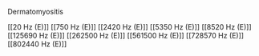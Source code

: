 Dermatomyositis

[[20 Hz (E)]]
[[750 Hz (E)]]
[[2420 Hz (E)]]
[[5350 Hz (E)]]
[[8520 Hz (E)]]
[[125690 Hz (E)]]
[[262500 Hz (E)]]
[[561500 Hz (E)]]
[[728570 Hz (E)]]
[[802440 Hz (E)]]